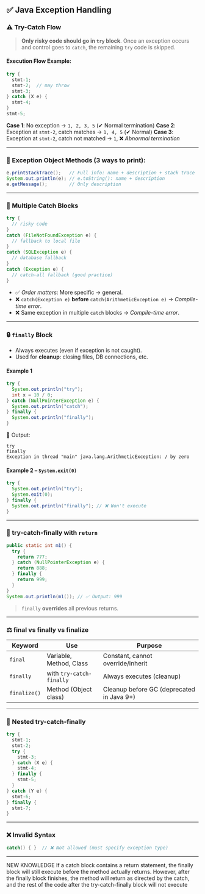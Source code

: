 
## ✅ Java Exception Handling 

### ⚠️ Try-Catch Flow

> **Only risky code should go in `try` block**. Once an exception occurs and control goes to `catch`, the remaining `try` code is skipped.

#### Execution Flow Example:

```java
try {
  stmt-1;
  stmt-2;  // may throw
  stmt-3;
} catch (X e) {
  stmt-4;
}
stmt-5;
```

**Case 1**: No exception → `1, 2, 3, 5` (✔ Normal termination)
**Case 2**: Exception at `stmt-2`, catch matches → `1, 4, 5` (✔ Normal)
**Case 3**: Exception at `stmt-2`, catch not matched → `1`, ❌ *Abnormal termination*

---

### 🧾 Exception Object Methods (3 ways to print):

```java
e.printStackTrace();   // Full info: name + description + stack trace  
System.out.println(e); // e.toString(): name + description  
e.getMessage();        // Only description
```

---

### 🔁 Multiple Catch Blocks

```java
try {
  // risky code
} 
catch (FileNotFoundException e) {
  // fallback to local file
} 
catch (SQLException e) {
  // database fallback
} 
catch (Exception e) {
  // catch-all fallback (good practice)
}
```

* ✅ *Order matters*: More specific → general.
* ❌ `catch(Exception e)` **before** `catch(ArithmeticException e)` → *Compile-time error*.
* ❌ Same exception in multiple `catch` blocks → *Compile-time error*.

---

### 🔒 `finally` Block

* Always executes (even if exception is not caught).
* Used for **cleanup**: closing files, DB connections, etc.

#### Example 1

```java
try {
  System.out.println("try");
  int x = 10 / 0;
} catch (NullPointerException e) {
  System.out.println("catch");
} finally {
  System.out.println("finally");
}
```

🧾 Output:

```
try
finally
Exception in thread "main" java.lang.ArithmeticException: / by zero
```

#### Example 2 – `System.exit(0)`

```java
try {
  System.out.println("try");
  System.exit(0);
} finally {
  System.out.println("finally"); // ❌ Won't execute
}
```

---

### 🔁 try-catch-finally with `return`

```java
public static int m1() {
  try {
    return 777;
  } catch (NullPointerException e) {
    return 888;
  } finally {
    return 999;
  }
}
System.out.println(m1()); // ✅ Output: 999
```

> `finally` **overrides** all previous returns.

---

### ⚖️ final vs finally vs finalize

| Keyword      | Use                      | Purpose                                   |
| ------------ | ------------------------ | ----------------------------------------- |
| `final`      | Variable, Method, Class  | Constant, cannot override/inherit         |
| `finally`    | with `try-catch-finally` | Always executes (cleanup)                 |
| `finalize()` | Method (Object class)    | Cleanup before GC (deprecated in Java 9+) |

---

### 🔁 Nested try-catch-finally

```java
try {
  stmt-1;
  stmt-2;
  try {
    stmt-3;
  } catch (X e) {
    stmt-4;
  } finally {
    stmt-5;
  }
} catch (Y e) {
  stmt-6;
} finally {
  stmt-7;
}
```

---

### ❌ Invalid Syntax

```java
catch() { }  // ❌ Not allowed (must specify exception type)
```

---



NEW KNOWLEDGE
If a catch block contains a return statement, the finally block will still execute before the method actually returns. However, after the finally block finishes, the method will return as directed by the catch, and the rest of the code after the try-catch-finally block will not execute 